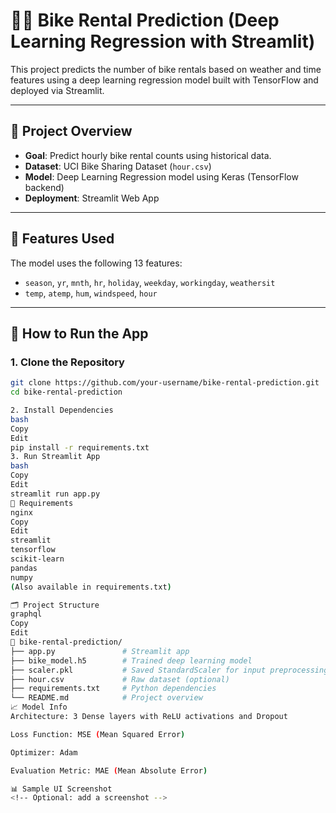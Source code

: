 # 🚴‍♂️ Bike Rental Prediction (Deep Learning Regression with Streamlit)

This project predicts the number of bike rentals based on weather and time features using a deep learning regression model built with TensorFlow and deployed via Streamlit.

---

## 📌 Project Overview

- **Goal**: Predict hourly bike rental counts using historical data.
- **Dataset**: UCI Bike Sharing Dataset (`hour.csv`)
- **Model**: Deep Learning Regression model using Keras (TensorFlow backend)
- **Deployment**: Streamlit Web App

---

## 🧠 Features Used

The model uses the following 13 features:

- `season`, `yr`, `mnth`, `hr`, `holiday`, `weekday`, `workingday`, `weathersit`
- `temp`, `atemp`, `hum`, `windspeed`, `hour`

---

## 🚀 How to Run the App

### 1. Clone the Repository
```bash
git clone https://github.com/your-username/bike-rental-prediction.git
cd bike-rental-prediction

2. Install Dependencies
bash
Copy
Edit
pip install -r requirements.txt
3. Run Streamlit App
bash
Copy
Edit
streamlit run app.py
🧾 Requirements
nginx
Copy
Edit
streamlit
tensorflow
scikit-learn
pandas
numpy
(Also available in requirements.txt)

🗂️ Project Structure
graphql
Copy
Edit
📁 bike-rental-prediction/
├── app.py               # Streamlit app
├── bike_model.h5        # Trained deep learning model
├── scaler.pkl           # Saved StandardScaler for input preprocessing
├── hour.csv             # Raw dataset (optional)
├── requirements.txt     # Python dependencies
└── README.md            # Project overview
📈 Model Info
Architecture: 3 Dense layers with ReLU activations and Dropout

Loss Function: MSE (Mean Squared Error)

Optimizer: Adam

Evaluation Metric: MAE (Mean Absolute Error)

📊 Sample UI Screenshot
<!-- Optional: add a screenshot -->


